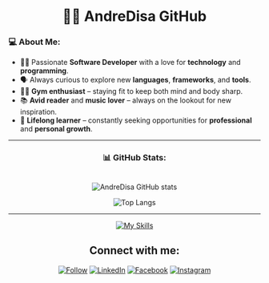 <h1 align="center">👨‍💻 AndreDisa GitHub</h1>

### 💻 **About Me:**
- 🧑‍💻 Passionate **Software Developer** with a love for **technology** and **programming**.
- 🗣️ Always curious to explore new **languages**, **frameworks**, and **tools**.
- 🏋️‍♂️ **Gym enthusiast** – staying fit to keep both mind and body sharp.
- 📚 **Avid reader** and **music lover** – always on the lookout for new inspiration.
- 🌱 **Lifelong learner** – constantly seeking opportunities for **professional** and **personal growth**.

---
<h3 align="center">📊 GitHub Stats:</h3>
<br>
<div align="center">
  <img src="https://github-readme-stats.vercel.app/api?username=andredisa&hide=contribs,prs&count_private=true&show_icons=true&theme=dark" alt="AndreDisa GitHub stats" />
  
  ![Top Langs](https://github-readme-stats.vercel.app/api/top-langs/?username=andredisa&hide_progress=true)
  
</div>

---

  
<div align="center">
  
  [![My Skills](https://skillicons.dev/icons?i=html,css,js,php,java,spring,jquery,python,arduino,cs,cpp,mysql)](https://skillicons.dev)

## **Connect with me:**
[![Follow](https://img.shields.io/twitter/follow/AndreDisa?style=social)](https://www.twitter.com/disanti_andrea)
[![LinkedIn](https://img.shields.io/badge/LinkedIn-0077B5?style=for-the-badge&style=social&logo=linkedin&logoColor=white)](https://www.linkedin.com/in/andreadisanti/)
[![Facebook](https://img.shields.io/badge/Facebook-1877F2?style=for-the-badge&style=social&logo=facebook&logoColor=white)](http://facebook.com/andrea.disanti.7/)
[![Instagram](https://img.shields.io/badge/Instagram-E4405F?style=for-the-badge&style=social&logo=instagram&logoColor=white)](https://www.instagram.com/andreaadisanti/)
</div>
